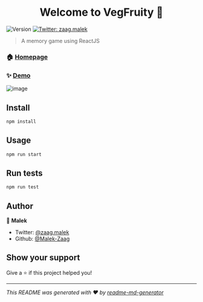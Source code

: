 <h1 align="center">Welcome to VegFruity 👋</h1>
<p>
  <img alt="Version" src="https://img.shields.io/badge/version-1.0-blue.svg?cacheSeconds=2592000" />
  <a href="https://twitter.com/zaag.malek" target="_blank">
    <img alt="Twitter: zaag.malek" src="https://img.shields.io/twitter/follow/ZaagMalek.svg?style=social" />
  </a>
</p>

> A memory game using ReactJS

### 🏠 [Homepage](https://vegfruity.herokuapp.com/)

### ✨ [Demo](https://vegfruity.herokuapp.com/)
![image](https://user-images.githubusercontent.com/90960811/149935767-9e2133e3-e0b4-4c6e-96e2-6d6525d2fc61.png)


## Install

```sh
npm install 
```

## Usage

```sh
npm run start
```

## Run tests

```sh
npm run test
```

## Author

👤 **Malek**

* Twitter: [@zaag.malek](https://twitter.com/ZaagMalek)
* Github: [@Malek-Zaag](https://github.com/Malek-Zaag)

## Show your support

Give a ⭐️ if this project helped you!

***
_This README was generated with ❤️ by [readme-md-generator](https://github.com/kefranabg/readme-md-generator)_
